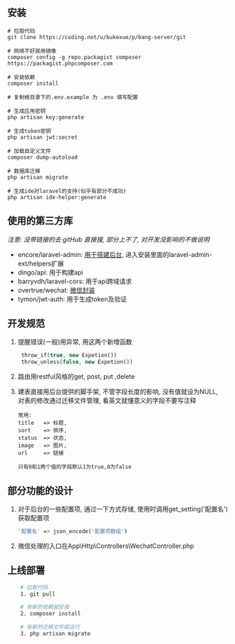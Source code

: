 ## 安装

```base
# 拉取代码
git clone https://coding.net/u/bukexue/p/bang-server/git
  
# 网络不好就用镜像
composer config -g repo.packagist composer https://packagist.phpcomposer.com
 
# 安装依赖
composer install
  
# 复制根目录下的.env.example 为 .env 填写配置
  
# 生成应用密钥
php artisan key:generate
  
# 生成token密钥
php artisan jwt:secret
  
# 加载自定义文件
composer dump-autoload
  
# 数据库迁移
php artisan migrate
  
# 生成ide对laravel的支持(似乎有部分不成功)
php artisan ide-helper:generate

```


## 使用的第三方库

*注意: 没带链接的去 gitHub 直接搜, 部分上不了, 对开发没影响的不做说明*

* encore/laravel-admin: [用于搭建后台](http://laravel-admin.org/docs/#/zh/), 进入安装里面的laravel-admin-ext/helpers扩展
* dingo/api: 用于构建api
* barryvdh/laravel-cors: 用于api跨域请求
* overtrue/wechat: [微信封装](https://easywechat.org/zh-cn/docs/index.html)
* tymon/jwt-auth: 用于生成token及验证

## 开发规范

1. 提醒错误(一般)用异常, 用这两个新增函数
    ```php
     throw_if(true, new Expetion())
     throw_unless(false, new Expetion())
    ```
    
2. 路由用restful风格的get, post, put ,delete

3. 建表直接用后台提供的脚手架, 不管字段长度的影响, 没有值就设为NULL, 
    <br>对表的修改通过迁移文件管理, 看英文就懂意义的字段不要写注释
    ```base
    常用:
    title   => 标题,
    sort    => 排序,
    status  => 状态,
    image   => 图片,
    url     => 链接
      
    只有0和1两个值的字段默认1为true,0为false
    ```
   
## 部分功能的设计

1. 对于后台的一些配置项, 通过一下方式存储, 使用时调用get_setting('配置名')获取配置项

    ```bash
    '配置名' => json_encode('配置项数组')
    ```
    
2. 微信处理的入口在App\Http\Controllers\WechatController.php

## 上线部署

```bash
    # 拉取代码
    1. git pull
      
    # 有新的依赖就安装
    2. composer install
    
    # 有新的迁移文件就运行
    3. php artisan migrate
```
